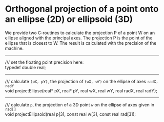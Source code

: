 # Orthogonal projection of a point onto an ellipse (2D) or ellipsoid (3D)

We provide two C-routines to calculate the projection P of a point W on an ellipse aligned with the principal axes.
The projection P is the point of the ellipse that is closest to W. 
The result is calculated with the precision of the machine.

----

/// set the floating point precision here:  
typedef double real;


----


/// calculate `(pX, pY)`, the projection of `(wX, wY)` on the ellipse of axes `radX, radY`  
void projectEllipse(real* pX,  real* pY,
                    real wX,   real wY,
                    real radX, real radY);



----


/// calculate `p`, the projection of a 3D point `w` on the ellipse of axes given in `rad[]`  
void projectEllipsoid(real p[3],
                      const real w[3],
                      const real rad[3]);

